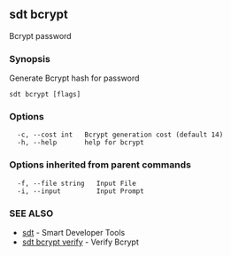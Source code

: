## sdt bcrypt

Bcrypt password

### Synopsis

Generate Bcrypt hash for password

```
sdt bcrypt [flags]
```

### Options

```
  -c, --cost int   Bcrypt generation cost (default 14)
  -h, --help       help for bcrypt
```

### Options inherited from parent commands

```
  -f, --file string   Input File
  -i, --input         Input Prompt
```

### SEE ALSO

* [sdt](sdt.md)	 - Smart Developer Tools
* [sdt bcrypt verify](sdt_bcrypt_verify.md)	 - Verify Bcrypt

